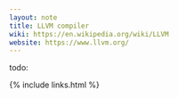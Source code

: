 ```yaml
---
layout: note
title: LLVM compiler
wiki: https://en.wikipedia.org/wiki/LLVM
website: https://www.llvm.org/
---
```


todo:

{% include links.html %}
